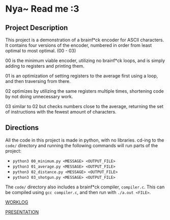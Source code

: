 # Nya~ Read me :3 
## Project Description
This project is a demonstration of a brainf*ck encoder for ASCII characters. It contains four versions of the encoder, numbered in order from least optimal to most optimal. (00 - 03)

00 is the minimum viable encoder, utilizing no brainf*ck loops, and is simply adding to registers and printing them.

01 is an optimization of setting registers to the average first using a loop, and then traversing from there.

02 optimizes by utilizing the same registers multiple times, shortening code by not doing unnecessary work.

03 similar to 02 but checks numbers close to the average, returning the set of instructions with the fewest amount of characters.

## Directions
All the code in this project is made in python, with no libraries. cd-ing to the `code/` directory and running the following commands will run parts of the project:
- `python3 00_minimum.py <MESSAGE> <OUTPUT_FILE>`
- `python3 01_average.py <MESSAGE> <OUTPUT_FILE>`
- `python3 02_distance.py <MESSAGE> <OUTPUT_FILE>`
- `python3 03_shotgun.py <MESSAGE> <OUTPUT_FILE>`

The `code/` directory also includes a brainf*ck compiler, `compiler.c`. This can be compiled using `gcc compiler.c`, and then run with `./a.out <FILE>`.

[WORKLOG](https://github.com/Stuycs-K/final-project-3-shekyank-linv/blob/main/WORKLOG.md)

[PRESENTATION](https://github.com/Stuycs-K/final-project-3-shekyank-linv/blob/main/PRESENTATION.md)
